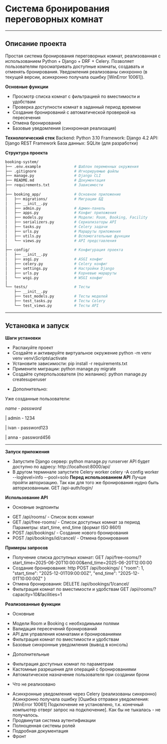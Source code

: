 # Система бронирования переговорных комнат
--------------
## Описание проекта

Простая система бронирования переговорных комнат, реализованная с использованием Python + Django + DRF + Celery. Позволяет пользователям просматривать доступные комнаты, создавать и отменять бронирования. Уведомления реализованы синхронно (в текущей версии, асинхронно получала ошибку [WinError 10061]).

**Основные функции** 
- Просмотр списка комнат с фильтрацией по вместимости и удобствам
- Проверка доступности комнат в заданный период времени
- Создание бронирований с автоматической проверкой на пересечения
- Отмена бронирований
- Базовые уведомления (синхронная реализация)

**Технологический стек**
Backend: Python 3.10
Framework: Django 4.2
API: Django REST Framework
База данных: SQLite (для разработки)

**Структура проекта**
```bash
booking-system/
├── .env.example               # Шаблон переменных окружения
├── .gitignore                 # Игнорируемые файлы
├── manage.py                  # Django CLI
├── README.md                  # Документация
├── requirements.txt           # Зависимости
│
├── booking_app/               # Основное приложение
│   ├── migrations/            # Миграции БД
│   ├── __init__.py
│   ├── admin.py               # Админ-панель
│   ├── apps.py                # Конфиг приложения
│   ├── models.py              # Модели: Room, Booking, Facility
│   ├── serializers.py         # Сериализаторы API
│   ├── tasks.py               # Celery задачи
│   ├── urls.py                # Маршруты приложения
│   ├── utils.py               # Вспомогательные функции
│   └── views.py               # API представления
│
├── config/                    # Конфигурация проекта
│   ├── __init__.py
│   ├── asgi.py                # ASGI конфиг
│   ├── celery.py              # Celery конфиг
│   ├── settings.py            # Настройки Django
│   ├── urls.py                # Корневые маршруты
│   └── wsgi.py                # WSGI конфиг
│
└── tests/                     # Тесты
    ├── __init__.py
    ├── test_models.py         # Тесты моделей
    ├── test_tasks.py          # Тесты Celery
    └── test_views.py          # Тесты API
```
--------------
## Установка и запуск

**Шаги установки**
- Распакуйте проект
- Создайте и активируйте виртуальное окружение
    python -m venv venv
    venv\Scripts\activate     
- Установите зависимости:
    pip install -r requirements.txt
- Примените миграции:
    python manage.py migrate
- Создайте суперпользователя (по желанию):
    python manage.py createsuperuser

* Дополнительно:

Уже созданные пользователи:


*name - password*


|   admin - 1234    


|   ivan - password123


|   anna - password456


--------------
**Запуск приложения**
- Запустите Django сервер:
    python manage.py runserver
    API будет доступно по адресу: http://localhost:8000/api/
- В другом терминале запустите Celery worker
    celery -A config worker --loglevel=info --pool=solo
**Перед использованием API**
Лучше пройти авторизацию. Так как для того же бронирования нудно быть авторизованным. 
GET /api-auth/login/

**Использование API**
* Основные эндпоинты
- GET /api/rooms/ - Список всех комнат
- GET /api/free-rooms/ - Список доступных комнат за период
Параметры: start_time, end_time (формат ISO 8601)
- POST /api/bookings/ - Создание нового бронирования
- POST /api/bookings/id/cancel/ - Отмена бронирования

**Примеры запросов**
- Получение списка доступных комнат:
GET /api/free-rooms/?start_time=2025-06-20T10:00:00&end_time=2025-06-20T12:00:00
- Создание бронирования:
http
POST /api/bookings/
{
    "room": 1,
    "start_time": "2025-12-01T09:00:00Z",
    "end_time": "2025-12-01T10:00:00Z"
}
- Отмена бронирования:
DELETE /api/bookings/1/cancel/
- Фильтрация комнат по вместимости и удобствам
GET /api/rooms/?capacity=10&facilities=1

**Реализованные функции**
* Основные
- Модели Room и Booking с необходимыми полями
- Валидация пересечений бронирований
- API для управления комнатами и бронированиями
- Фильтрация комнат по вместимости и удобствам 
- Базовые синхронные уведомления (вывод в консоль)

* Дополнительные
- Фильтрация доступных комнат по параметрам
- Кастомные разрешения для операций с бронированиями
- Автоматическое назначение пользователя при создании брони

* Что не реализовано
- Асинхронные уведомления через Celery (реализованы синхронно)
Асинхронно получала ошибку [Ошибка отправки уведомления: [WinError 10061] Подключение не установлено, т.к. конечный компьютер отверг запрос на подключение]. Как бы не тыкалась - не получалось.
- Продвинутая система аутентификации
- Полноценная системы ролей
- Подробная документация
- Фронт
